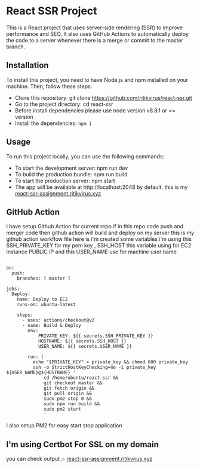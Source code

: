 # React SSR Project
This is a React project that uses server-side rendering (SSR) to improve performance and SEO. It also uses GitHub Actions to automatically deploy the code to a server whenever there is a merge or commit to the master branch.

## Installation
To install this project, you need to have Node.js and npm installed on your machine. Then, follow these steps:
* Clone this repository: git clone https://github.com/ritikvirus/react-ssr.git
* Go to the project directory: cd react-ssr
* Before install dependencies please use node version v8.8.1 or <= version
* Install the dependencies: ```npm i```


## Usage
To run this project locally, you can use the following commands:

* To start the development server: npm run dev
* To build the production bundle: npm run build
* To start the production server: npm start
* The app will be available at http://localhost:2048 by default.
  this is my [react-ssr-assignment.ritikvirus.xyz](http://react-ssr-assignment.ritikvirus.xyz/)

## GitHub Action
I have setup Github Action for current repo if in this repo code push and merger code then github action will build and deploy on my server 
this is my github action workflow file here is i'm created some variables 
i'm using this SSH_PRIVATE_KEY for my pem key , SSH_HOST this variable using for EC2 Instance PUBLIC IP and this USER_NAME use for machine user name

```name: Deploy

on:
  push:
    branches: [ master ]

jobs:
  Deploy:
    name: Deploy to EC2
    runs-on: ubuntu-latest
    
    steps:
      - uses: actions/checkout@v2 
      - name: Build & Deploy
        env:
            PRIVATE_KEY: ${{ secrets.SSH_PRIVATE_KEY }}
            HOSTNAME: ${{ secrets.SSH_HOST }}
            USER_NAME: ${{ secrets.USER_NAME }}
      
        run: |
          echo "$PRIVATE_KEY" > private_key && chmod 600 private_key
          ssh -o StrictHostKeyChecking=no -i private_key ${USER_NAME}@${HOSTNAME} '
              cd /home/ubuntu/react-ssr &&
              git checkout master &&
              git fetch origin &&
              git pull origin &&
              sudo pm2 stop 0 &&
              sudo npm run build &&
              sudo pm2 start
              '
```
I also setup PM2 for easy start stop application
## I'm using Certbot For SSL on my domain 
you can check output :- [react-ssr-assignment.ritikvirus.xyz](http://react-ssr-assignment.ritikvirus.xyz/)
